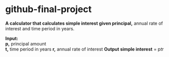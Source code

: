 # github-final-project

**A calculator that calculates simple interest given principal,** annual rate of interest and time period in years.

**Input:**  
   **p,** principal amount  
   **t,** time period in years
   **r,** annual rate of interest
**Output
   simple interest** = p*t*r
